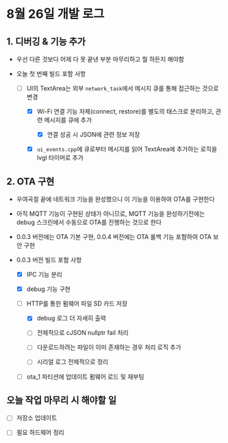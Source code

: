 # 8월 26일 개발 로그

## 1. 디버깅 & 기능 추가

- 우선 다른 것보다 어제 다 못 끝낸 부분 마무리하고 뭘 하든지 해야함

- 오늘 첫 번째 빌드 포함 사항

    - [ ] UI의 TextArea는 외부 `network_task`에서 메시지 큐를 통해 접근하는 것으로 변경

        - [x] Wi-Fi 연결 기능 자체(connect, restore)를 별도의 태스크로 분리하고, 관련 메시지를 큐에 추가

            - [x] 연결 성공 시 JSON에 관련 정보 저장

        - [x] `ui_events.cpp`에 큐로부터 메시지를 읽어 TextArea에 추가하는 로직을 lvgl 타이머로 추가


## 2. OTA 구현

- 우여곡절 끝에 네트워크 기능을 완성했으니 이 기능을 이용하여 OTA를 구현한다

- 아직 MQTT 기능이 구현된 상태가 아니므로, MQTT 기능을 완성하기전에는 debug 스크린에서 수동으로 OTA를 진행하는 것으로 한다

- 0.0.3 버전에는 OTA 기본 구현, 0.0.4 버전에는 OTA 롤백 기능 포함하여 OTA 보안 구현

- 0.0.3 버전 빌드 포함 사항

    - [x] IPC 기능 분리

    - [x] debug 기능 구현

    - [ ] HTTP를 통한 펌웨어 파일 SD 카드 저장

        - [x] debug 로그 더 자세히 출력

        - [ ] 전체적으로 cJSON nullptr fail 처리

        - [ ] 다운로드하려는 파일이 이미 존재하는 경우 처리 로직 추가

        - [ ] 시리얼 로그 전체적으로 정리

    - [ ] ota_1 파티션에 업데이트 펌웨어 로드 및 재부팅


## 오늘 작업 마무리 시 해야할 일

- [ ] 저장소 업데이트

- [ ] 필요 하드웨어 정리

